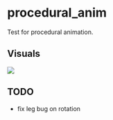 # procedural_anim
Test for procedural animation.

## Visuals
<img src="https://simono.fr/anim_procedural.gif">

## TODO
- fix leg bug on rotation
